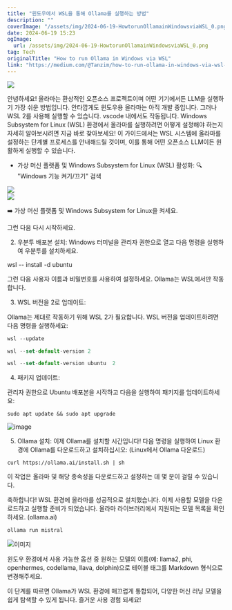 ```yaml
---
title: "윈도우에서 WSL을 통해 Ollama를 실행하는 방법"
description: ""
coverImage: "/assets/img/2024-06-19-HowtorunOllamainWindowsviaWSL_0.png"
date: 2024-06-19 15:23
ogImage: 
  url: /assets/img/2024-06-19-HowtorunOllamainWindowsviaWSL_0.png
tag: Tech
originalTitle: "How to run Ollama in Windows via WSL"
link: "https://medium.com/@Tanzim/how-to-run-ollama-in-windows-via-wsl-8ace765cee12"
---
```



<img src="/assets/img/2024-06-19-HowtorunOllamainWindowsviaWSL_0.png" />

안녕하세요! 올라마는 환상적인 오픈소스 프로젝트이며 어떤 기기에서든 LLM을 실행하기 가장 쉬운 방법입니다. 안타깝게도 윈도우용 올라마는 아직 개발 중입니다. 그러나 WSL 2를 사용해 실행할 수 있습니다. vscode 내에서도 작동됩니다. Windows Subsystem for Linux (WSL) 환경에서 올라마를 실행하려면 어떻게 설정해야 하는지 자세히 알아보시려면 지금 바로 찾아보세요! 이 가이드에서는 WSL 시스템에 올라마를 설정하는 단계별 프로세스를 안내해드릴 것이며, 이를 통해 어떤 오픈소스 LLM이든 원활하게 실행할 수 있습니다.

- 가상 머신 플랫폼 및 Windows Subsystem for Linux (WSL) 활성화:
🔍 "Windows 기능 켜기/끄기" 검색

<img src="/assets/img/2024-06-19-HowtorunOllamainWindowsviaWSL_1.png" />

<div class="content-ad"></div>

<img src="/assets/img/2024-06-19-HowtorunOllamainWindowsviaWSL_2.png" />

➡️ 가상 머신 플랫폼 및 Windows Subsystem for Linux을 켜세요.

그런 다음 다시 시작하세요.

2. 우분투 배포본 설치:
Windows 터미널을 관리자 권한으로 열고 다음 명령을 실행하여 우분투를 설치하세요.

<div class="content-ad"></div>


wsl -- install -d ubuntu


그런 다음 사용자 이름과 비밀번호를 사용하여 설정하세요. Ollama는 WSL에서만 작동합니다.

3. WSL 버전을 2로 업데이트:

Ollama는 제대로 작동하기 위해 WSL 2가 필요합니다. WSL 버전을 업데이트하려면 다음 명령을 실행하세요:


<div class="content-ad"></div>

```js
wsl --update

wsl --set-default-version 2
```

```js
wsl --set-default-version ubuntu  2
```

4. 패키지 업데이트:

관리자 권한으로 Ubuntu 배포본을 시작하고 다음을 실행하여 패키지를 업데이트하세요:

<div class="content-ad"></div>

```shell
sudo apt update && sudo apt upgrade
```

![image](/assets/img/2024-06-19-HowtorunOllamainWindowsviaWSL_3.png)

5. Ollama 설치: 이제 Ollama를 설치할 시간입니다! 다음 명령을 실행하여 Linux 환경에 Ollama를 다운로드하고 설치하십시오: (Linux에서 Ollama 다운로드)

```shell
curl https://ollama.ai/install.sh | sh
```

<div class="content-ad"></div>

이 작업은 올라마 및 해당 종속성을 다운로드하고 설정하는 데 몇 분이 걸릴 수 있습니다.

축하합니다! WSL 환경에 올라마를 성공적으로 설치했습니다. 이제 사용할 모델을 다운로드하고 실행할 준비가 되었습니다. 올라마 라이브러리에서 지원되는 모델 목록을 확인하세요. (ollama.ai)

```js
ollama run mistral
```

![이미지](/assets/img/2024-06-19-HowtorunOllamainWindowsviaWSL_4.png)

<div class="content-ad"></div>

윈도우 환경에서 사용 가능한 옵션 중 원하는 모델의 이름(예: llama2, phi, openhermes, codellama, llava, dolphin)으로 테이블 태그를 Markdown 형식으로 변경해주세요.

이 단계를 따르면 Ollama가 WSL 환경에 매끄럽게 통합되어, 다양한 머신 러닝 모델을 쉽게 탐색할 수 있게 됩니다. 즐거운 사용 경험 되세요!